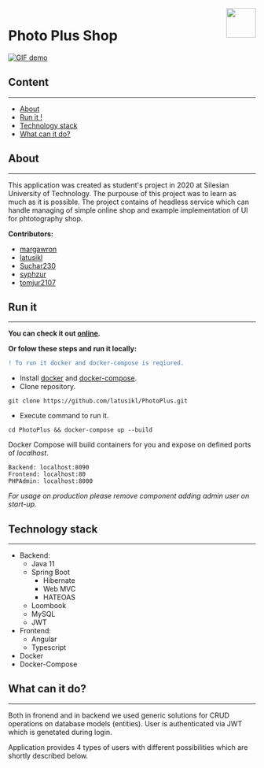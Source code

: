 <img src="res/logo.png" align="right" height="60">

Photo Plus Shop
======================

[![GIF demo](res/about.gif)](https://www.youtube.com/watch?v=lcaKMNPizFM)



## Content
---

- [About](#about)
- [Run it !](#run-it)
- [Technology stack](#technology-stack)
- [What can it do?](#what-can-it-do)


## About
---

This application was created as student's project in 2020 at Silesian University of Technology. The purpouse of this project was to learn as much as it is possible. The project contains of headless service which can handle managing of simple online shop and example implementation of UI for phtotography shop.

**Contributors:**
- [margawron](https://github.com/margawron)
- [latusikl](https://github.com/latusikl)
- [Suchar230](https://github.com/Suchar230)
- [syphzur](https://github.com/syphzur)
- [tomjur2107](https://github.com/tomjur2107)
  
## Run it
---

**You can check it out [online](http://photoplus.cf/).**

**Or folow these steps and run it locally:**
```diff
! To run it docker and docker-compose is reqiured.
```
- Install [docker](https://docs.docker.com/get-docker/) and [docker-compose](https://docs.docker.com/compose/install/).
- Clone repository.
```shell
git clone https://github.com/latusikl/PhotoPlus.git
```
- Execute command to run it.
```shell
cd PhotoPlus && docker-compose up --build
```

Docker Compose will build containers for you and expose on defined ports of *localhost*.

```
Backend: localhost:8090
Frontend: localhost:80
PHPAdmin: localhost:8000
```

*For usage on production please remove component adding admin user on start-up.*

## Technology stack
---
  - Backend:
    - Java 11
    - Spring Boot
      - Hibernate
      - Web MVC
      - HATEOAS
    - Loombook
    - MySQL
    - JWT
  - Frontend:
    - Angular
    - Typescript
  - Docker
  - Docker-Compose

## What can it do?
---
Both in fronend and in backend we used generic solutions for CRUD operations on database models (entities). User is authenticated via JWT which is genetated during login.

Application provides 4 types of users with different possibilities which are shortly described below.

